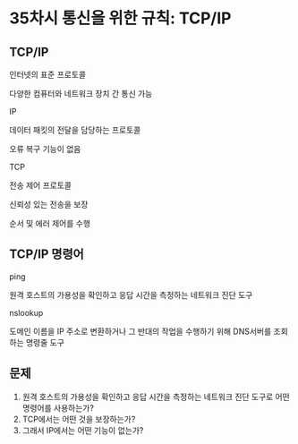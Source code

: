 # **35차시 통신을 위한 규칙: TCP/IP**

## TCP/IP

인터넷의 표준 프로토콜

다양한 컴퓨터와 네트워크 장치 간 통신 가능

IP

데이터 패킷의 전달을 담당하는 프로토콜

오류 복구 기능이 없음

TCP

전송 제어 프로토콜

신뢰성 있는 전송을 보장

순서 및 에러 제어를 수행

## TCP/IP 명령어

ping

원격 호스트의 가용성을 확인하고 응답 시간을 측정하는 네트워크 진단 도구

nslookup

도메인 이름을 IP 주소로 변환하거나 그 반대의 작업을 수행하기 위해 DNS서버를 조회하는 명령줄 도구

## 문제

1. 원격 호스트의 가용성을 확인하고 응답 시간을 측정하는 네트워크 진단 도구로 어떤 명령어를 사용하는가?
2. TCP에서는 어떤 것을 보장하는가?
3. 그래서 IP에서는 어떤 기능이 없는가?
